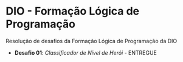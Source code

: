 # DIO - Formação Lógica de Programação
Resolução de desafios da Formação Lógica de Programação da DIO

- **Desafio 01**: *Classificador de Nível de Herói* - ENTREGUE

